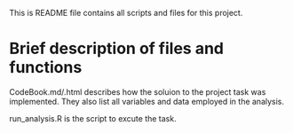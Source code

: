 
This is README file contains all scripts and files for this project.

# Brief description of files and functions

CodeBook.md/.html describes how the soluion to the project task was implemented. They also list all variables and data employed in the analysis.

run_analysis.R is the script to excute the task.

